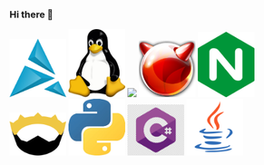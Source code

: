 ### Hi there 👋

<img src="artix.png" width=100px>
<img src="linux.png" width=100px>
<img src="nvim.png" width=100px>
<img src="freebsd.png" width=100px>
<img src="nginx.png" width=100px>
<img src="nim.png" width=100px>
<img src="python.png" width=100px>
<img src="cs.png" width=100px>
<img src="java.png" width=100px>
<!--
**Productive2/Productive2** is a ✨ _special_ ✨ repository because its `README.md` (this file) appears on your GitHub profile.

Here are some ideas to get you started:

- 🔭 I’m currently working on ...
- 🌱 I’m currently learning ...
- 👯 I’m looking to collaborate on ...
- 🤔 I’m looking for help with ...
- 💬 Ask me about ...
- 📫 How to reach me: ...
- 😄 Pronouns: ...
- ⚡ Fun fact: ...
-->
